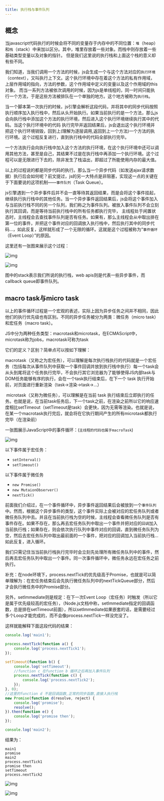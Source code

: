 ```yaml
---
title: 执行栈与事件队列
---
```

## 概念

当javascript代码执行的时候会将不同的变量存于内存中的不同位置：`堆`（heap）和`栈`（stack）中来加以区分。其中，堆里存放着一些对象。而栈中则存放着一些基础类型变量以及对象的指针。 但是我们这里说的执行栈和上面这个栈的意义却有些不同。

我们知道，当我们调用一个方法的时候，js会生成一个与这个方法对应的`执行环境`（context），又叫执行上下文。这个执行环境中存在着这个方法的私有作用域，上层作用域的指向，方法的参数，这个作用域中定义的变量以及这个作用域的this对象。 而当一系列方法被依次调用的时候，因为js是单线程的，同一时间只能执行一个方法，于是这些方法被排队在一个单独的地方。这个地方被称为`执行栈`。

当一个脚本第一次执行的时候，js引擎会解析这段代码，并将其中的同步代码按照执行顺序加入执行栈中，然后从头开始执行。如果当前执行的是一个方法，那么js会向执行栈中添加这个方法的执行环境，然后进入这个执行环境继续执行其中的代码。当这个执行环境中的代码 执行完毕并返回结果后，js会退出这个执行环境并把这个执行环境销毁，回到上(理解为逐层调用,返回到上一个方法)一个方法的执行环境。这个过程反复进行，直到执行栈中的代码全部执行完毕。

一个方法执行会向执行栈中加入这个方法的执行环境，在这个执行环境中还可以调用其他方法，甚至是自己，其结果不过是在执行栈中再添加一个执行环境。这个过程可以是无限进行下去的，除非发生了栈溢出，即超过了所能使用内存的最大值。

以上的过程说的都是同步代码的执行。那么当一个异步代码（如发送ajax请求数据）执行后会如何呢？前文提过，js的另一大特点是非阻塞，实现这一点的关键在于下面要说的这项机制——`事件队列`（Task Queue）。

js引擎遇到一个异步事件后并不会一直等待其返回结果，而是会将这个事件挂起，继续执行执行栈中的其他任务。当一个异步事件返回结果后，js会将这个事件加入与当前执行栈不同的另一个队列，我们称之为事件队列。被放入事件队列不会立刻执行其回调，而是等待当前执行栈中的所有任务都执行完毕， 主线程处于闲置状态时，主线程会去查找事件队列是否有任务。如果有，那么主线程会从中取出排在第一位的事件，并把这个事件对应的回调放入执行栈中，然后执行其中的同步代码...，如此反复，这样就形成了一个无限的循环。这就是这个过程被称为“`事件循环`（Event Loop）”的原因。

这里还有一张图来展示这个过程：

 

![img](/assets/v2-da078fa3eadf3db4bf455904ae06f84b_hd.jpg)

 ![img](/assets/12890819-91dd61d0b5acf77b.webp)

图中的stack表示我们所说的执行栈，web apis则是代表一些异步事件，而callback queue即事件队列。

## macro task与micro task

​	以上的事件循环过程是一个宏观的表述，实际上因为异步任务之间并不相同，因此他们的执行优先级也有区别。不同的异步任务被分为两类：微任务（micro task）和宏任务（macro task）。

​	JS中分为两种任务类型：macrotask和microtask，在ECMAScript中，microtask称为jobs，macrotask可称为task

它们的定义？区别？简单点可以按如下理解：

​	macrotask（又称之为宏任务），可以理解是每次执行栈执行的代码就是一个宏任务（包括每次从事件队列中获取一个事件回调并放到执行栈中执行）每一个task会从头到尾将这个任务执行完毕，不会执行其它浏览器为了能够使得JS内部task与DOM任务能够有序的执行，会在一个task执行结束后，在下一个 task 执行开始前，对页面进行重新渲染（task->渲染->task->...）

​	microtask（又称为微任务），可以理解是在当前 task 执行结束后立即执行的任务。也就是说，在当前task任务后，下一个task之前，在渲染之前所以它的响应速度相比setTimeout（setTimeout是task）会更快，因为无需等渲染。也就是说，在某一个macrotask执行完后，就会将在它执行期间产生的所有microtask都执行完毕（在渲染前）



一张图展示JavaScript中的事件循环：(`主线程的代码也属于macroTask`)

![img](/assets/12890819-f6d165fb8a5e8d66.webp)

以下事件属于宏任务：

- `setInterval()`
- `setTimeout()`

以下事件属于微任务

- `new Promise()`
- `new MutaionObserver()`
- `nextTick()`

前面我们介绍过，在一个事件循环中，异步事件返回结果后会被放到一个`事件队列`中。然而，根据这个异步事件的类型，这个事件实际上会被对应的宏任务队列或者微任务队列中去。并且在当前执行栈为空的时候，主线程会查看微任务队列是否有事件存在。如果不存在，那么再去宏任务队列中取出一个事件并把对应的`回调`加入当前执行栈；如果存在，则会依次执行队列中事件对应的回调，直到微任务队列为空，然后去宏任务队列中取出最前面的一个事件，把对应的回调加入当前执行栈...如此反复，进入循环。

我们只需记住当当前执行栈执行完毕时会立刻先处理所有微任务队列中的事件，然后再去宏任务队列中取出一个事件。同一次事件循环中，微任务永远在宏任务之前执行。

补充：在node环境下，process.nextTick的优先级高于Promise，也就是可以简单理解为：在宏任务结束后会先执行微任务队列中的nextTickQueue部分，然后才会执行微任务中的Promise部分。

另外，setImmediate则是规定：在下一次Event Loop（宏任务）时触发（所以它是属于优先级较高的宏任务），（Node.js文档中称，setImmediate指定的回调函数，总是排在setTimeout前面），所以setImmediate如果嵌套的话，是需要经过多个Loop才能完成的，而不会像process.nextTick一样没完没了。

这样就能解释下面这段代码的结果：

```javascript
console.log('main1');

process.nextTick(function a() {
    console.log('process.nextTick1');
});

setTimeout(function b() {
    console.log('setTimeout');
    //function c 在function b 循环之后再加入事件队列
    process.nextTick(function c() {
        console.log('process.nextTick2');
    });
}, 0);
//这里的function d 不是回调函数,正常的同步函数,直接入执行栈
new Promise(function d(resolve, reject) {
    console.log('promise');
    resolve();
}).then(function e() {
    console.log('promise then');
});

console.log('main2');
```

结果为：

```text
main1
promise
main2
process.nextTick1
promise then
setTimeout
process.nextTick2
```

![img](/assets/2890819-f6d165fb8a5e8d66.webp)

![img](/assets/12890819-bce824083839ea30-1557709580456.webp)
